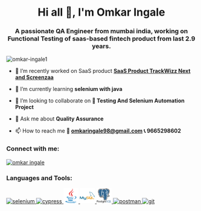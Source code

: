 <h1 align="center">Hi all 👋, I'm Omkar Ingale</h1>
<h3 align="center">A passionate QA Engineer from mumbai india, working on Functional Testing of saas-based fintech product from last 2.9 years.</h3>

<p align="left"> <img src="https://komarev.com/ghpvc/?username=omkar-ingale1&label=Profile%20views&color=0e75b6&style=flat" alt="omkar-ingale1" /> </p>

- 🔭 I’m recently worked on SaaS product **[SaaS Product TrackWizz Next and Screenzaa](https://screenzaa.trackwizz.com/)**

- 🌱 I’m currently learning **selenium with java**

- 👯 I’m looking to collaborate on **🤝 Testing And Selenium Automation Project**

- 💬 Ask me about **Quality Assurance**

- 📫 How to reach me **📧 omkaringale98@gmail.com 📞 9665298602**

<h3 align="left">Connect with me:</h3>
<p align="left">
<a href="https://linkedin.com/in/omkar ingale" target="blank"><img align="center" src="https://raw.githubusercontent.com/rahuldkjain/github-profile-readme-generator/master/src/images/icons/Social/linked-in-alt.svg" alt="omkar ingale" height="30" width="40" /></a>
</p>

<h3 align="left">Languages and Tools:</h3>
<p align="left"> <a href="https://www.selenium.dev" target="_blank" rel="noreferrer"> <img src="https://raw.githubusercontent.com/detain/svg-logos/780f25886640cef088af994181646db2f6b1a3f8/svg/selenium-logo.svg" alt="selenium" width="40" height="40"/> </a> <a href="https://www.cypress.io" target="_blank" rel="noreferrer"> <img src="https://raw.githubusercontent.com/simple-icons/simple-icons/6e46ec1fc23b60c8fd0d2f2ff46db82e16dbd75f/icons/cypress.svg" alt="cypress" width="40" height="40"/> </a>  <a href="https://www.java.com" target="_blank" rel="noreferrer"> <img src="https://raw.githubusercontent.com/devicons/devicon/master/icons/java/java-original.svg" alt="java" width="40" height="40"/> </a> <a href="https://www.mysql.com/" target="_blank" rel="noreferrer"> <img src="https://raw.githubusercontent.com/devicons/devicon/master/icons/mysql/mysql-original-wordmark.svg" alt="mysql" width="40" height="40"/> </a> <a href="https://www.postgresql.org" target="_blank" rel="noreferrer"> <img src="https://raw.githubusercontent.com/devicons/devicon/master/icons/postgresql/postgresql-original-wordmark.svg" alt="postgresql" width="40" height="40"/> </a> <a href="https://postman.com" target="_blank" rel="noreferrer"> <img src="https://www.vectorlogo.zone/logos/getpostman/getpostman-icon.svg" alt="postman" width="40" height="40"/> </a> <a href="https://git-scm.com/" target="_blank" rel="noreferrer"> <img src="https://www.vectorlogo.zone/logos/git-scm/git-scm-icon.svg" alt="git" width="40" height="40"/> </a>  </p>


